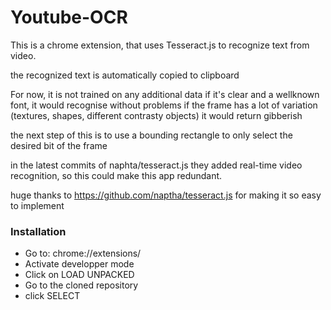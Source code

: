 # Youtube-OCR
This is a chrome extension, that uses Tesseract.js to recognize text from video.

the recognized text is automatically copied to clipboard

For now, it is not trained on any additional data
if it's clear and a wellknown font, it would recognise without problems
if the frame has a lot of variation (textures, shapes, different contrasty objects) it would return gibberish

the next step of this is to use a bounding rectangle to only select the desired bit of the frame



in the latest commits of naphta/tesseract.js they added real-time video recognition, so this could make this app redundant.

huge thanks to https://github.com/naptha/tesseract.js for making it so easy to implement

### Installation
- Go to: chrome://extensions/
- Activate developper mode
- Click on LOAD UNPACKED
- Go to the cloned repository
- click SELECT

